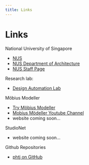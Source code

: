 ```yaml
---
title: Links
---
```

# Links

National University of Singapore
- [NUS](http://www.nus.edu.sg/)
- [NUS Department of Architecture](http://www.arch.nus.edu.sg/)
- [NUS Staff Page](http://www.arch.nus.edu.sg/people/cv/pj.htm)

Research lab:
- [Design Automation Lab](http://design-automation.net)

Möbius Modeller
- [Try Möbius Modeller](https://phtj.github.io/mobius-modeller/)
- [Mobius Mödeller Youtube Channel](https://www.youtube.com/channel/UCNJUnZ7erTrNWnZVjvgE59g)
- website coming soon...

StudioNet
- website coming soon...

 Github Repositories
- [phtj on GitHub](https://github.com/phtj)
